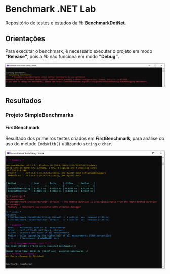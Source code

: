 ﻿# Benchmark .NET Lab

Repositório de testes e estudos da _lib_ **[BenchmarkDotNet](https://github.com/dotnet/BenchmarkDotNet)**.


## Orientações

Para executar o benchmark, é necessário executar o projeto em modo **"Release"**, pois a _lib_ não funciona em modo **"Debug"**.

![Error message running in Release mode](./docs/images/ErrorMessageRunningInReleaseMode.png)

## Resultados

### Projeto SimpleBenchmarks

#### FirstBenchmark

Resultado dos primeiros testes criados em **FirstBenchmark**, para análise do uso do método `EndsWith()` utilizando `string` e `char`.

![First Benchmark - EndsWith Method](./docs/images/FirstBenchmark_EndsWithMethod.png)

